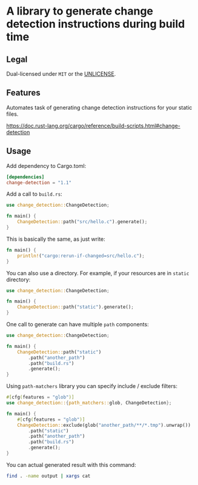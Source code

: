 # A library to generate change detection instructions during build time

## Legal

Dual-licensed under `MIT` or the [UNLICENSE](http://unlicense.org/).

## Features

Automates task of generating change detection instructions for your static files.

<https://doc.rust-lang.org/cargo/reference/build-scripts.html#change-detection>

## Usage

Add dependency to Cargo.toml:

```toml
[dependencies]
change-detection = "1.1"
```

Add a call to `build.rs`:

```rust
use change_detection::ChangeDetection;

fn main() {
    ChangeDetection::path("src/hello.c").generate();
}
```

This is basically the same, as just write:

```rust
fn main() {
    println!("cargo:rerun-if-changed=src/hello.c");
}
```

You can also use a directory. For example, if your resources are in `static` directory:

```rust
use change_detection::ChangeDetection;

fn main() {
    ChangeDetection::path("static").generate();
}
```

One call to generate can have multiple `path` components:

```rust
use change_detection::ChangeDetection;

fn main() {
    ChangeDetection::path("static")
        .path("another_path")
        .path("build.rs")
        .generate();
}
```

Using `path-matchers` library you can specify include / exclude filters:

```rust
#[cfg(features = "glob")]
use change_detection::{path_matchers::glob, ChangeDetection};

fn main() {
    #[cfg(features = "glob")]
    ChangeDetection::exclude(glob("another_path/**/*.tmp").unwrap())
        .path("static")
        .path("another_path")
        .path("build.rs")
        .generate();
}
```

You can actual generated result with this command:

```bash
find . -name output | xargs cat
```
